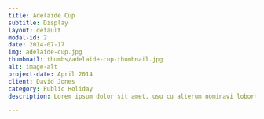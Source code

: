 ```yaml
---
title: Adelaide Cup
subtitle: Display
layout: default
modal-id: 2
date: 2014-07-17
img: adelaide-cup.jpg
thumbnail: thumbs/adelaide-cup-thumbnail.jpg
alt: image-alt
project-date: April 2014
client: David Jones
category: Public Holiday
description: Lorem ipsum dolor sit amet, usu cu alterum nominavi lobortis. 

---
```

